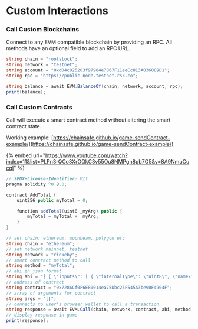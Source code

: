 # Custom Interactions

### Call Custom Blockchains <a href="#call-custom-blockchains" id="call-custom-blockchains"></a>

Connect to any EVM compatible blockchain by providing an RPC. All methods have an optional field to add an RPC URL.

```csharp
string chain = "rootstock";
string network = "testnet"; 
string account = "0xdD4c825203f97984e7867F11eeCc813A036089D1";
string rpc = "https://public-node.testnet.rsk.co";

string balance = await EVM.BalanceOf(chain, network, account, rpc);
print(balance);
```

### Call Custom Contracts <a href="#call-custom-contracts" id="call-custom-contracts"></a>

Call will execute a smart contract method without altering the smart contract state.

Working example: [https://chainsafe.github.io/game-sendContract-example/](https://chainsafe.github.io/game-sendContract-example/)

{% embed url="https://www.youtube.com/watch?index=11&list=PLPn3rQCo3XrOQkC3v55Ou8NMPgn8pb7O5&v=8A9NmuCucqI" %}

```csharp
// SPDX-License-Identifier: MIT
pragma solidity ^0.8.0;

contract AddTotal {
    uint256 public myTotal = 0;

    function addTotal(uint8 _myArg) public {
        myTotal = myTotal + _myArg;
    }
}
```

```csharp
// set chain: ethereum, moonbeam, polygon etc
string chain = "ethereum";
// set network mainnet, testnet
string network = "rinkeby";
// smart contract method to call
string method = "myTotal";
// abi in json format
string abi = "[ { \"inputs\": [ { \"internalType\": \"uint8\", \"name\": \"_myArg\", \"type\": \"uint8\" } ], \"name\": \"addTotal\", \"outputs\": [], \"stateMutability\": \"nonpayable\", \"type\": \"function\" }, { \"inputs\": [], \"name\": \"myTotal\", \"outputs\": [ { \"internalType\": \"uint256\", \"name\": \"\", \"type\": \"uint256\" } ], \"stateMutability\": \"view\", \"type\": \"function\" } ]";
// address of contract
string contract = "0x7286Cf0F6E80014ea75Dbc25F545A3be90F4904F";
// array of arguments for contract
string args = "[]";
// connects to user's browser wallet to call a transaction
string response = await EVM.Call(chain, network, contract, abi, method, args);
// display response in game
print(response);
```
